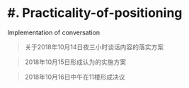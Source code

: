 # #. Practicality-of-positioning
Implementation of conversation
> 关于2018年10月14日夜三小时谈话内容的落实方案

> 2018年10月15日形成认为的实施方案

> 2018年10月16日中午在11楼形成决议
